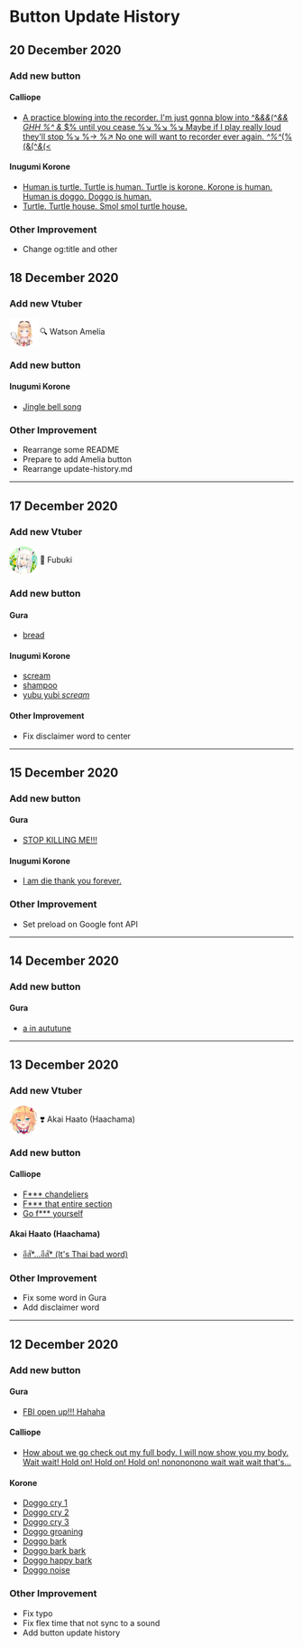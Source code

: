 
# Button Update History

## 20 December 2020

### Add new button

#### Calliope

- [A practice blowing into the recorder. I'm just gonna blow into ^&*&&*(^*&& GHH %^ &* $% until you cease %↘️ %↘️ %↘️ Maybe if I play really loud they'll stop %↘️ %→ %↗️ No one will want to recorder ever again. *^%^*(%(&(^*&*(<](public/sound/calliope/calliope-recorder-3.mp3)

#### Inugumi Korone

- [Human is turtle. Turtle is human. Turtle is korone. Korone is human. Human is doggo. Doggo is human.](public/sound/korone/human-is-turtle-turtle-is-human-turtle-is-korone-korone-is-human-human-is-doggo-doggo-is-human.mp3)
- [Turtle. Turtle house. Smol smol turtle house.](public/sound/korone/turtle-turtle-house-smol-smol-turtle-house.mp3)

### Other Improvement

- Change og:title and other

## 18 December 2020

### Add new Vtuber

<p style="text-align: left;">
    <img src="public/img/watson-ch.png" alt="watson" width="50" height="50" style="vertical-align:middle"> 🔍 Watson Amelia
</p>

### Add new button

#### Inugumi Korone

- [Jingle bell song](public/sound/korone/jingle-bell.mp3)

### Other Improvement

- Rearrange some README
- Prepare to add Amelia button
- Rearrange update-history.md

<hr>

## 17 December 2020

### Add new Vtuber

<p style="text-align: left;">
    <img src="public/img/fubuki-ch.png" alt="fubuki" width="50" height="50" style="vertical-align:middle"> 🌽 Fubuki
</p>

### Add new button

#### Gura

- [bread](public/sound/gura/bread.mp3)

#### Inugumi Korone

- [scream](public/sound/korone/scream.mp3)
- [shampoo](public/sound/korone/shampoo.mp3)
- [yubu yubi *scream*](public/sound/korone/yubi-yubi-scream.mp3)

#### Other Improvement

- Fix disclaimer word to center

<hr>

## 15 December 2020

### Add new button

#### Gura

- [STOP KILLING ME!!!](public/sound/gura/stop-killing-me.mp3)

#### Inugumi Korone

- [I am die thank you forever.](public/sound/korone/i-am-die-thank-you-forever.mp3)

### Other Improvement

- Set preload on Google font API

<hr>

## 14 December 2020

### Add new button

#### Gura

- [a in aututune](public/sound/gura/a-in-autotune.mp3)

<hr>

## 13 December 2020

### Add new Vtuber

<p style="text-align: left;">
    <img src="public/img/haachama-ch.png" alt="hachama" width="50" height="50" style="vertical-align:middle"> ❣️ Akai Haato (Haachama)
</p>

### Add new button

#### Calliope

- [F*** chandeliers](public/sound/calliope/fuck-chandeliers.mp3)
- [F*** that entire section](public/sound/calliope/fuck-that-entire-section.mp3)
- [Go f*** yourself](public/sound/calliope/go-fuck-yourself.mp3)

#### Akai Haato (Haachama)

- [อีสั*...อีสั* (It's Thai bad word)](public/sound/haachama/esuk-esuk.mp3)

### Other Improvement

- Fix some word in Gura
- Add disclaimer word

<hr>

## 12 December 2020

### Add new button

#### Gura

- [FBI open up!!! Hahaha](public/sound/gura/fbi-open-up.mp3)

#### Calliope

- [How about we go check out my full body. I will now show you my body. Wait wait! Hold on! Hold on! Hold on! nonononono wait wait wait that's...](public/sound/calliope/i-will-now-show-you-my-body.mp3)

#### Korone

- [Doggo cry 1](public/sound/korone/a-puppy-cry-1.mp3)
- [Doggo cry 2](public/sound/korone/a-puppy-cry-2.mp3)
- [Doggo cry 3](public/sound/korone/a-puppy-cry-3.mp3)
- [Doggo groaning](public/sound/korone/a-puppy-groaning.mp3)
- [Doggo bark](public/sound/korone/bark.mp3)
- [Doggo bark bark](public/sound/korone/bark-bark.mp3)
- [Doggo happy bark](public/sound/korone/happy-bark.mp3)
- [Doggo noise](public/sound/korone/puppy-noise.mp3)

### Other Improvement

- Fix typo
- Fix flex time that not sync to a sound
- Add button update history
